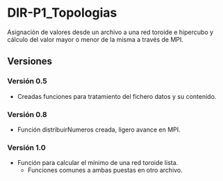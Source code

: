 # DIR-P1_Topologias
Asignación de valores desde un archivo a una red toroide e hipercubo y cálculo del valor mayor o menor de la misma a través de MPI.

## Versiones
### Versión 0.5
 - Creadas funciones para tratamiento del fichero datos y su contenido.

### Versión 0.8
 - Función distribuirNumeros creada, ligero avance en MPI.

### Versión 1.0
 - Función para calcular el mínimo de una red toroide lista.
   - Funciones comunes a ambas puestas en otro archivo.